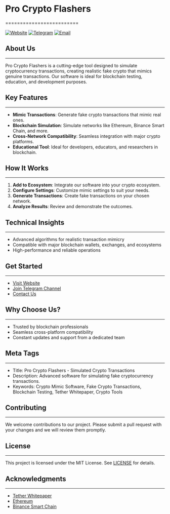 # Pro Crypto Flashers
=========================

[![Website](https://img.shields.io/website?label=procryptoflashers.vip&style=for-the-badge&url=https://procryptoflashers.vip)](https://procryptoflashers.vip)
[![Telegram](https://img.shields.io/badge/Telegram-@ProCryptoFlashers-blue?style=for-the-badge&logo=telegram)](https://t.me/ProCryptoFlashers)
[![Email](https://img.shields.io/badge/Email-team@procryptoflashers.vip-red?style=for-the-badge&logo=gmail)](mailto:team@procryptoflashers.vip)

## About Us
-----------

Pro Crypto Flashers is a cutting-edge tool designed to simulate cryptocurrency transactions, creating realistic fake crypto that mimics genuine transactions. Our software is ideal for blockchain testing, education, and development purposes.

## Key Features
---------------

* **Mimic Transactions**: Generate fake crypto transactions that mimic real ones.
* **Blockchain Simulation**: Simulate networks like Ethereum, Binance Smart Chain, and more.
* **Cross-Network Compatibility**: Seamless integration with major crypto platforms.
* **Educational Tool**: Ideal for developers, educators, and researchers in blockchain.

## How It Works
----------------

1. **Add to Ecosystem**: Integrate our software into your crypto ecosystem.
2. **Configure Settings**: Customize mimic settings to suit your needs.
3. **Generate Transactions**: Create fake transactions on your chosen network.
4. **Analyze Results**: Review and demonstrate the outcomes.

## Technical Insights
--------------------

* Advanced algorithms for realistic transaction mimicry
* Compatible with major blockchain wallets, exchanges, and ecosystems
* High-performance and reliable operations

## Get Started
--------------

* [Visit Website](https://procryptoflashers.vip)
* [Join Telegram Channel](https://t.me/ProCryptoFlashers)
* [Contact Us](mailto:team@procryptoflashers.vip)

## Why Choose Us?
------------------

* Trusted by blockchain professionals
* Seamless cross-platform compatibility
* Constant updates and support from a dedicated team

## Meta Tags
------------

* Title: Pro Crypto Flashers - Simulated Crypto Transactions
* Description: Advanced software for simulating fake cryptocurrency transactions.
* Keywords: Crypto Mimic Software, Fake Crypto Transactions, Blockchain Testing, Tether Whitepaper, Crypto Tools

## Contributing
------------

We welcome contributions to our project. Please submit a pull request with your changes and we will review them promptly.

## License
-------

This project is licensed under the MIT License. See [LICENSE](LICENSE) for details.

## Acknowledgments
--------------

* [Tether Whitepaper](https://tether.to/en/whitepaper)
* [Ethereum](https://ethereum.org/)
* [Binance Smart Chain](https://www.binance.org/)
